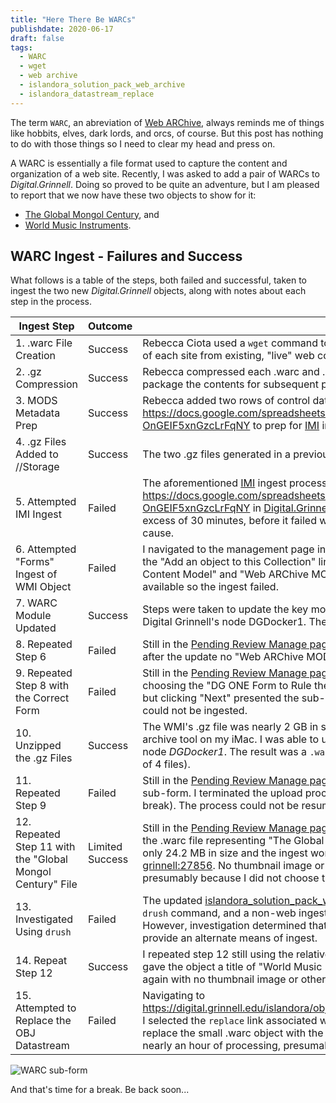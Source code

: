 ```yaml
---
title: "Here There Be WARCs"
publishdate: 2020-06-17
draft: false
tags:
  - WARC
  - wget
  - web archive
  - islandora_solution_pack_web_archive
  - islandora_datastream_replace
---
```


The term `WARC`, an abreviation of [Web ARChive](https://en.wikipedia.org/wiki/Web_ARChive), always reminds me of things like hobbits, elves, dark lords, and orcs, of course.  But this post has nothing to do with those things so I need to clear my head and press on.

A WARC is essentially a file format used to capture the content and organization of a web site. Recently, I was asked to add a pair of WARCs to _Digital.Grinnell_. Doing so proved to be quite an adventure, but I am pleased to report that we now have these two objects to show for it:

  - [The Global Mongol Century](https://digital.grinnell.edu/islandora/object/grinnell:27856), and
  - [World Music Instruments](https://digital.grinnell.edu/islandora/object/grinnell:27858).

## WARC Ingest - Failures and Success

What follows is a table of the steps, both failed and successful, taken to ingest the two new _Digital.Grinnell_ objects, along with notes about each step in the process.

| Ingest Step | Outcome | Notes |
| ---         | ---     | ---   |
| 1. .warc File Creation | Success | Rebecca Ciota used a `wget` command to create a .warc archive file and a .cdx "index" of each site from existing, "live" web content. |
| 2. .gz Compression | Success | Rebecca compressed each .warc and .cdx file pair into a compressed .gz archive to package the contents for subsequent processing. |
| 3. MODS Metadata Prep | Success | Rebecca added two rows of control data and MODS metadata to Google Sheet https://docs.google.com/spreadsheets/d/1X3rs7UhIdS6SumTwFUvRR0F6-OnGEIF5xnGzcLrFqNY to prep for [IMI](https://github.com/mnylc/islandora_multi_importer) ingest. |
| 4. .gz Files Added to //Storage | Success | The two .gz files generated in a previous step were copied to [//Storage](smb://storage.grinnell.edu/MEDIADB/DGIngest/WARC) for ingest. |
| 5. Attempted IMI Ingest | Failed | The aforementioned [IMI](https://github.com/mnylc/islandora_multi_importer) ingest process was invoked with Google Sheet https://docs.google.com/spreadsheets/d/1X3rs7UhIdS6SumTwFUvRR0F6-OnGEIF5xnGzcLrFqNY in [Digital.Grinnell](https://digital.grinnell.edu/multi_importer).  The process ran for a very long time, in excess of 30 minutes, before it failed with no error messages or indication of root cause. |
| 6. Attempted "Forms" Ingest of WMI Object | Failed | I navigated to the management page in our [Pending Review](https://digital.grinnell.edu/islandora/object/pending-review/manage) collection and engaged the "Add an object to this Collection" link. I selected the "Islandora Web ARChive Content Model" and "Web ARChive MODS Form" for ingest.  The form was not available so the ingest failed. |
| 7. WARC Module Updated | Success | Steps were taken to update the key module, [islandora_solution_pack_web_archive](https://github.com/Islandora/islandora_solution_pack_web_archive) on Digital Grinnell's node DGDocker1. The update ran without error. |
| 8. Repeated Step 6 | Failed | Still in the [Pending Review Manage page](https://digital.grinnell.edu/islandora/object/pending-review/manage) I repeated the previous step (6) but even after the update no "Web ARChive MODS Form" was available. |
| 9. Repeated Step 8 with the Correct Form | Failed | Still in the [Pending Review Manage page](https://digital.grinnell.edu/islandora/object/pending-review/manage) I repeated the previous steps (6 and 8) choosing the "DG ONE Form to Rule them All". The form opened and accepted input, but clicking "Next" presented the sub-form shown below, indicating that a .gz file could not be ingested. |
| 10. Unzipped the .gz Files | Success | The WMI's .gz file was nearly 2 GB in size, so I was unable to unzip it using the archive tool on my iMac.  I was able to use `gunzip` to process the files on CentOS node _DGDocker1_. The result was a `.warc` file and `.cdx` file pair for each object (a total of 4 files). |
| 11. Repeated Step 9 | Failed | Still in the [Pending Review Manage page](https://digital.grinnell.edu/islandora/object/pending-review/manage) I repeated the previous step (9) and the sub-form. I terminated the upload process after about 2 hours (included my lunch break). The process could not be resumed from that point. |
| 12. Repeated Step 11 with the "Global Mongol Century" File | Limited Success | Still in the [Pending Review Manage page](https://digital.grinnell.edu/islandora/object/pending-review/manage) I repeated the previous step (11) but with the .warc file representing "The Global Mongol Century" archive.  This .warc file was only 24.2 MB in size and the ingest worked (taking less than 5 minutes) producing [grinnell:27856](https://digital.grinnell.edu/islandora/object/grinnell:27856). No thumbnail image or other image derivatives were created, presumably because I did not choose the `Upload a screenshot?` option. |
| 13. Investigated Using `drush` | Failed | The updated [islandora_solution_pack_web_archive](https://github.com/Islandora/islandora_solution_pack_web_archive) module includes at least one `drush` command, and a non-web ingest of such large files would be preferred. However, investigation determined that the provided `drush` command does not provide an alternate means of ingest. |
| 14. Repeat Step 12 | Success | I repeated step 12 still using the relatively small "Global Mongol Century" .warc, but gave the object a title of "World Music Instruments". [grinnell:27858](https://digital.grinnell.edu/islandora/object/grinnell:27858) was created, again with no thumbnail image or other image derivatives. |
| 15. Attempted to Replace the OBJ Datastream | Failed | Navigating to https://digital.grinnell.edu/islandora/object/grinnell%3A27858/manage/datastreams, I selected the `replace` link associated with the OBJ datastream in an attempt to replace the small .warc object with the proper one.  This process failed to finish after nearly an hour of processing, presumably because the .warc is simply too large. |  





![WARC sub-form](/images/post-082/WARC-sub-form.png "WARC Sub-Form")

And that's time for a break.  Be back soon...
